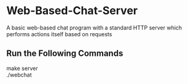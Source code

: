 # Web-Based-Chat-Server
A basic web-based chat program with a standard HTTP server which performs actions itself based on requests
## Run the Following Commands
make server\
./webchat
